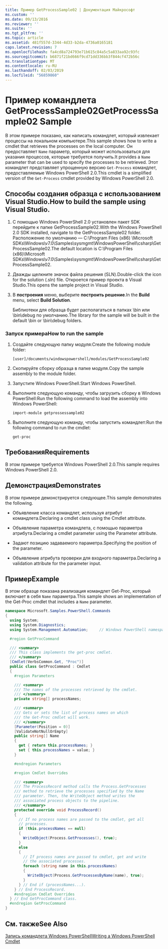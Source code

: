 ```yaml
---
title: Пример GetProcessSample02 | Документация Майкрософт
ms.custom: ''
ms.date: 09/13/2016
ms.reviewer: ''
ms.suite: ''
ms.tgt_pltfrm: ''
ms.topic: article
ms.assetid: 481f557d-3344-4d33-b2da-4736a0165181
caps.latest.revision: 7
ms.openlocfilehash: fa4cd8a724793e71b615c84a5c5a833aa92c93fc
ms.sourcegitcommit: b6871f21bd666f9cd71dd336bb3f844cf472b56c
ms.translationtype: MT
ms.contentlocale: ru-RU
ms.lasthandoff: 02/03/2019
ms.locfileid: "56859860"
---
```

# <a name="getprocesssample02-sample"></a><span data-ttu-id="0dd03-102">Пример командлета GetProcessSample02</span><span class="sxs-lookup"><span data-stu-id="0dd03-102">GetProcessSample02 Sample</span></span>

<span data-ttu-id="0dd03-103">В этом примере показано, как написать командлет, который извлекает процессы на локальном компьютере.</span><span class="sxs-lookup"><span data-stu-id="0dd03-103">This sample shows how to write a cmdlet that retrieves the processes on the local computer.</span></span> <span data-ttu-id="0dd03-104">Он предоставляет `Name` параметр, который может использоваться для указания процессов, которые требуется получить.</span><span class="sxs-lookup"><span data-stu-id="0dd03-104">It provides a `Name` parameter that can be used to specify the processes to be retrieved.</span></span> <span data-ttu-id="0dd03-105">Этот командлет представляет упрощенную версию `Get-Process` командлет, предоставляемые Windows PowerShell 2.0.</span><span class="sxs-lookup"><span data-stu-id="0dd03-105">This cmdlet is a simplified version of the `Get-Process` cmdlet provided by Windows PowerShell 2.0.</span></span>

## <a name="how-to-build-the-sample-using-visual-studio"></a><span data-ttu-id="0dd03-106">Способы создания образца с использованием Visual Studio.</span><span class="sxs-lookup"><span data-stu-id="0dd03-106">How to build the sample using Visual Studio.</span></span>

1. <span data-ttu-id="0dd03-107">С помощью Windows PowerShell 2.0 установлен пакет SDK перейдите к папке GetProcessSample02.</span><span class="sxs-lookup"><span data-stu-id="0dd03-107">With the Windows PowerShell 2.0 SDK installed, navigate to the GetProcessSample02 folder.</span></span> <span data-ttu-id="0dd03-108">Расположение по умолчанию — C:\Program Files (x86) \Microsoft SDKs\Windows\v7.0\Samples\sysmgmt\WindowsPowerShell\csharp\GetProcessSample02.</span><span class="sxs-lookup"><span data-stu-id="0dd03-108">The default location is C:\Program Files (x86)\Microsoft SDKs\Windows\v7.0\Samples\sysmgmt\WindowsPowerShell\csharp\GetProcessSample02.</span></span>

2. <span data-ttu-id="0dd03-109">Дважды щелкните значок файла решения (SLN).</span><span class="sxs-lookup"><span data-stu-id="0dd03-109">Double-click the icon for the solution (.sln) file.</span></span> <span data-ttu-id="0dd03-110">Откроется пример проекта в Visual Studio.</span><span class="sxs-lookup"><span data-stu-id="0dd03-110">This opens the sample project in Visual Studio.</span></span>

3. <span data-ttu-id="0dd03-111">В **построения** меню, выберите **построить решение**.</span><span class="sxs-lookup"><span data-stu-id="0dd03-111">In the **Build** menu, select **Build Solution**.</span></span>

    <span data-ttu-id="0dd03-112">Библиотеки для образца будет располагаться в папках \bin или \bin\debug по умолчанию.</span><span class="sxs-lookup"><span data-stu-id="0dd03-112">The library for the sample will be built in the default \bin or \bin\debug folders.</span></span>

### <a name="how-to-run-the-sample"></a><span data-ttu-id="0dd03-113">Запуск примера</span><span class="sxs-lookup"><span data-stu-id="0dd03-113">How to run the sample</span></span>

1. <span data-ttu-id="0dd03-114">Создайте следующую папку модуля:</span><span class="sxs-lookup"><span data-stu-id="0dd03-114">Create the following module folder:</span></span>

    `[user]/documents/windowspowershell/modules/GetProcessSample02`

2. <span data-ttu-id="0dd03-115">Скопируйте сборку образца в папке модуля.</span><span class="sxs-lookup"><span data-stu-id="0dd03-115">Copy the sample assembly to the module folder.</span></span>

3. <span data-ttu-id="0dd03-116">Запустите Windows PowerShell.</span><span class="sxs-lookup"><span data-stu-id="0dd03-116">Start Windows PowerShell.</span></span>

4. <span data-ttu-id="0dd03-117">Выполните следующую команду, чтобы загрузить сборку в Windows PowerShell:</span><span class="sxs-lookup"><span data-stu-id="0dd03-117">Run the following command to load the assembly into Windows PowerShell:</span></span>

    `import-module getprossessample02`

5. <span data-ttu-id="0dd03-118">Выполните следующую команду, чтобы запустить командлет:</span><span class="sxs-lookup"><span data-stu-id="0dd03-118">Run the following command to run the cmdlet:</span></span>

    `get-proc`

## <a name="requirements"></a><span data-ttu-id="0dd03-119">Требования</span><span class="sxs-lookup"><span data-stu-id="0dd03-119">Requirements</span></span>

<span data-ttu-id="0dd03-120">В этом примере требуется Windows PowerShell 2.0.</span><span class="sxs-lookup"><span data-stu-id="0dd03-120">This sample requires Windows PowerShell 2.0.</span></span>

## <a name="demonstrates"></a><span data-ttu-id="0dd03-121">Демонстрация</span><span class="sxs-lookup"><span data-stu-id="0dd03-121">Demonstrates</span></span>

<span data-ttu-id="0dd03-122">В этом примере демонстрируется следующее.</span><span class="sxs-lookup"><span data-stu-id="0dd03-122">This sample demonstrates the following.</span></span>

- <span data-ttu-id="0dd03-123">Объявление класса командлет, используя атрибут командлета.</span><span class="sxs-lookup"><span data-stu-id="0dd03-123">Declaring a cmdlet class using the Cmdlet attribute.</span></span>

- <span data-ttu-id="0dd03-124">Объявление параметра командлета, с помощью параметра атрибута.</span><span class="sxs-lookup"><span data-stu-id="0dd03-124">Declaring a cmdlet parameter using the Parameter attribute.</span></span>

- <span data-ttu-id="0dd03-125">Задают позицию задаваемого параметра.</span><span class="sxs-lookup"><span data-stu-id="0dd03-125">Specifying the position of the parameter.</span></span>

- <span data-ttu-id="0dd03-126">Объявление атрибута проверки для входного параметра.</span><span class="sxs-lookup"><span data-stu-id="0dd03-126">Declaring a validation attribute for the parameter input.</span></span>

## <a name="example"></a><span data-ttu-id="0dd03-127">Пример</span><span class="sxs-lookup"><span data-stu-id="0dd03-127">Example</span></span>

<span data-ttu-id="0dd03-128">В этом образце показана реализация командлет Get-Proc, который включает в себя `Name` параметра.</span><span class="sxs-lookup"><span data-stu-id="0dd03-128">This sample shows an implementation of the Get-Proc cmdlet that includes a `Name` parameter.</span></span>

```csharp
namespace Microsoft.Samples.PowerShell.Commands
{
  using System;
  using System.Diagnostics;
  using System.Management.Automation;     // Windows PowerShell namespace

  #region GetProcCommand

  /// <summary>
  /// This class implements the get-proc cmdlet.
  /// </summary>
  [Cmdlet(VerbsCommon.Get, "Proc")]
  public class GetProcCommand : Cmdlet
  {
    #region Parameters

    /// <summary>
    /// The names of the processes retrieved by the cmdlet.
    /// </summary>
    private string[] processNames;

    /// <summary>
    /// Gets or sets the list of process names on which
    /// the Get-Proc cmdlet will work.
    /// </summary>
    [Parameter(Position = 0)]
    [ValidateNotNullOrEmpty]
    public string[] Name
    {
      get { return this.processNames; }
      set { this.processNames = value; }
    }

    #endregion Parameters

    #region Cmdlet Overrides

    /// <summary>
    /// The ProcessRecord method calls the Process.GetProcesses
    /// method to retrieve the processes specified by the Name
    /// parameter. Then, the WriteObject method writes the
    /// associated process objects to the pipeline.
    /// </summary>
    protected override void ProcessRecord()
    {
      // If no process names are passed to the cmdlet, get all
      // processes.
      if (this.processNames == null)
      {
        WriteObject(Process.GetProcesses(), true);
      }
      else
      {
        // If process names are passed to cmdlet, get and write
        // the associated processes.
        foreach (string name in this.processNames)
        {
          WriteObject(Process.GetProcessesByName(name), true);
        }
      } // End if (processNames...).
    } // End ProcessRecord.
    #endregion Cmdlet Overrides
  } // End GetProcCommand class.
  #endregion GetProcCommand
}
```

## <a name="see-also"></a><span data-ttu-id="0dd03-129">См. также</span><span class="sxs-lookup"><span data-stu-id="0dd03-129">See Also</span></span>

[<span data-ttu-id="0dd03-130">Запись командлета Windows PowerShell</span><span class="sxs-lookup"><span data-stu-id="0dd03-130">Writing a Windows PowerShell Cmdlet</span></span>](./writing-a-windows-powershell-cmdlet.md)
